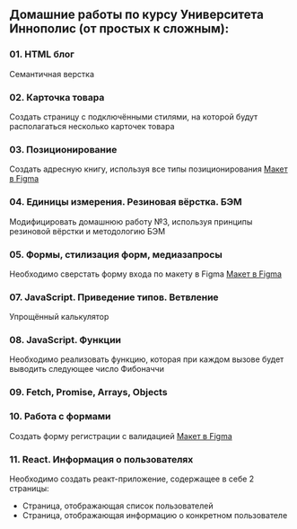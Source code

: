 ## Домашние работы по курсу Университета Иннополис (от простых к сложным):

### 01. HTML блог 
Семантичная верстка

### 02. Карточка товара 
Создать страницу с подключёнными стилями, на которой будут располагаться несколько карточек товара

### 03. Позиционирование
Создать адресную книгу, используя все типы позиционирования
[Макет в Figma](https://www.figma.com/file/vizRBGr9ZycBSPlewSq1ia/Positioning?node-id=0%3A1)

### 04. Единицы измерения. Резиновая вёрстка. БЭМ
Модифицировать домашнюю работу №3, используя принципы резиновой вёрстки и методологию БЭМ

### 05. Формы, стилизация форм, медиазапросы
Необходимо сверстать форму входа по макету в Figma
[Макет в Figma](https://www.figma.com/file/5S2nS3TX5tUIY9bzYIhIFm/Form-Style-%2F-Media-Queries?node-id=0%3A1)

### 07. JavaScript. Приведение типов. Ветвление
Упрощённый калькулятор

### 08. JavaScript. Функции
Необходимо реализовать функцию, которая при каждом вызове будет выводить следующее число Фибоначчи

### 09. Fetch, Promise, Arrays, Objects

### 10. Работа с формами
Создать форму регистрации с валидацией
[Макет в Figma](https://www.figma.com/file/5S2nS3TX5tUIY9bzYIhIFm/Form-Style-%2F-Media-Queries?node-id=0%3A1)

### 11. React. Информация о пользователях
Необходимо создать реакт-приложение, содержащее в себе 2 страницы:
* Страница, отображающая список пользователей
* Страница, отображающая информацию о конкретном пользователе
